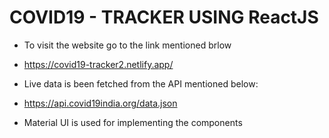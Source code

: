 # COVID19 - TRACKER USING ReactJS
- To visit the website go to the link mentioned brlow
- https://covid19-tracker2.netlify.app/

- Live data is been fetched from the API mentioned below:
- https://api.covid19india.org/data.json

- Material UI is used for implementing the components
